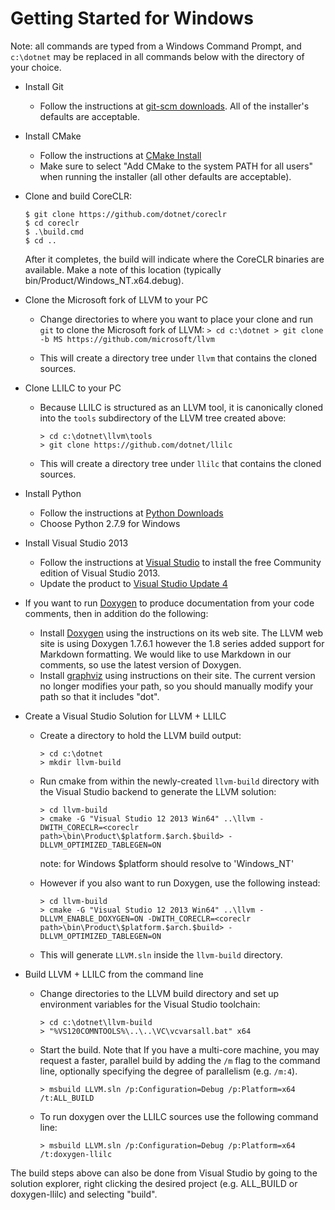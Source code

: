 # Getting Started for Windows

Note: all commands are typed from a Windows Command Prompt, and `c:\dotnet`
may be replaced in all commands below with the directory of your choice.

* Install Git
  * Follow the instructions at [git-scm downloads](http://git-scm.com/downloads).
    All of the installer's defaults are acceptable.

* Install CMake
  * Follow the instructions at [CMake Install](http://www.cmake.org/install/)
  * Make sure to select "Add CMake to the system PATH for all users" when
    running the installer (all other defaults are acceptable).

* Clone and build CoreCLR:
    ```
    $ git clone https://github.com/dotnet/coreclr
    $ cd coreclr
    $ .\build.cmd
    $ cd ..
    ```
    After it completes, the build will indicate where the CoreCLR binaries
    are available. Make a note of this location
    (typically bin/Product/Windows_NT.x64.debug).

* Clone the Microsoft fork of LLVM to your PC
  * Change directories to where you want to place your clone and run `git`
    to clone the Microsoft fork of LLVM:
        ```
        > cd c:\dotnet
        > git clone -b MS https://github.com/microsoft/llvm
        ```

  * This will create a directory tree under `llvm` that contains the cloned
    sources.

* Clone LLILC to your PC
  * Because LLILC is structured as an LLVM tool, it is canonically cloned
    into the `tools` subdirectory of the LLVM tree created above:

    ```
    > cd c:\dotnet\llvm\tools
    > git clone https://github.com/dotnet/llilc
    ```

  * This will create a directory tree under `llilc` that contains the cloned
    sources.

* Install Python
  * Follow the instructions at [Python Downloads](https://www.python.org/downloads/)
  * Choose Python 2.7.9 for Windows

* Install Visual Studio 2013
  * Follow the instructions at [Visual Studio](http://www.visualstudio.com/en-us/products/visual-studio-community-vs)
    to install the free Community edition of Visual Studio 2013.
  * Update the product to [Visual Studio Update 4](http://www.microsoft.com/en-us/download/details.aspx?id=39305)

* If you want to run [Doxygen](http://www.stack.nl/~dimitri/doxygen/) to
  produce documentation from your code comments, then in addition do the following:
  * Install [Doxygen](http://www.stack.nl/~dimitri/doxygen/) using the
    instructions on its web site. The LLVM web site is using Doxygen 1.7.6.1
    however the 1.8 series added support for Markdown formatting. We would like
    to use Markdown in our comments, so use the latest version of Doxygen.
  * Install [graphviz](http://graphviz.org/) using instructions on their
    site. The current version no longer modifies your path, so you should
    manually modify your path so that it includes "dot".
* Create a Visual Studio Solution for LLVM + LLILC
  * Create a directory to hold the LLVM build output:

    ```
    > cd c:\dotnet
    > mkdir llvm-build
    ```

  * Run cmake from within the newly-created `llvm-build` directory with the
    Visual Studio backend to generate the LLVM solution:

    ```
    > cd llvm-build
    > cmake -G "Visual Studio 12 2013 Win64" ..\llvm -DWITH_CORECLR=<coreclr path>\bin\Product\$platform.$arch.$build> -DLLVM_OPTIMIZED_TABLEGEN=ON
    ```
    note: for Windows $platform should resolve to 'Windows_NT'

  * However if you also want to run Doxygen, use the following instead:

    ```
    > cd llvm-build
    > cmake -G "Visual Studio 12 2013 Win64" ..\llvm -DLLVM_ENABLE_DOXYGEN=ON -DWITH_CORECLR=<coreclr path>\bin\Product\$platform.$arch.$build> -DLLVM_OPTIMIZED_TABLEGEN=ON
    ```

  * This will generate `LLVM.sln` inside the `llvm-build` directory.

* Build LLVM + LLILC from the command line
  * Change directories to the LLVM build directory and set up environment
    variables for the Visual Studio toolchain:

    ```
    > cd c:\dotnet\llvm-build
    > "%VS120COMNTOOLS%\..\..\VC\vcvarsall.bat" x64
    ```

  * Start the build. Note that If you have a multi-core machine, you may
    request a faster, parallel build by adding the `/m` flag to the command
    line, optionally specifying the degree of parallelism (e.g. `/m:4`).

    ```
    > msbuild LLVM.sln /p:Configuration=Debug /p:Platform=x64 /t:ALL_BUILD
    ```

  * To run doxygen over the LLILC sources use the following command line:

    ```
    > msbuild LLVM.sln /p:Configuration=Debug /p:Platform=x64 /t:doxygen-llilc
    ```

The build steps above can also be done from Visual Studio by going to the
solution explorer, right clicking the desired project (e.g. ALL_BUILD or
  doxygen-llilc) and selecting "build".
